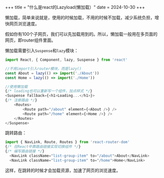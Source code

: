 +++
title = "什么是react的Lazyload(懒加载）"
date = 2024-10-30
+++

懒加载，简单来说就是，使用的时候加载，不用的时候不加载，减少系统负担，增快网页浏览速度。

假如你有100个子网页，我们可以先加载用到的。所以，懒加载一般用在多页面的网页，即router组件里面。

懒加载需要引入`Suspense`和`lazy`模块：

```javascript
import React, { Component, lazy, Suspense } from 'react'

//不用import引入router模块，而是lazy()
const About = lazy(() => import('./About'))
const Home = lazy(() => import('./Home'))

//使用懒加载
{/* loading也可以重新写一个组件，加点样式 */}
<Suspense fallback={<h1>Loading...</h1>}> 
{/* 注册路由 */}
    <Routes>
        <Route path="/about" element={<About />} />
        <Route path="/home" element={<Home />} />
    </Routes>
</Suspense>
```

跳转路由：
```javascript
import { NavLink, Route, Routes } from 'react-router-dom'
{/* 在React中靠路由链接实现切换组件 */}
{/* 编写路由链接 */}
  <NavLink className="list-group-item" to="/about">About</NavLink>
  <NavLink className="list-group-item" to="/home">Home</NavLink>
```

这样，在跳转的时候才会加载资源，加速了网页的浏览速度。


